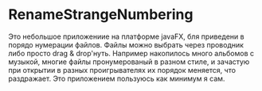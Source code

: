 # RenameStrangeNumbering

Это небольшое приложениие на платформе javaFX, бля приведени в порядо нумерации файлов.
Файлы можно выбрать через проводник либо просто drag & drop'нуть.
Например накопилось много альбомов с музыкой, многие файлы пронумерованый в разном стиле, 
и зачастую при открытии в разных проигрывателях их порядок меняется, что раздражает.
Это приложением пользуюсь как минимум я сам.
